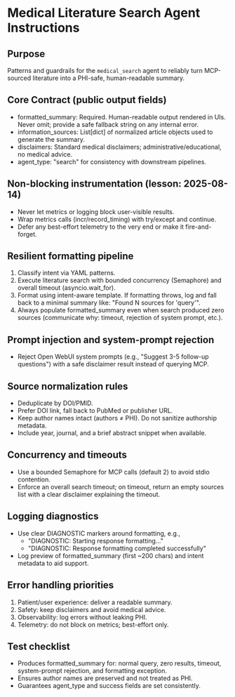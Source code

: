 # Medical Literature Search Agent Instructions

## Purpose
Patterns and guardrails for the `medical_search` agent to reliably turn MCP-sourced literature into a PHI-safe, human-readable summary.

## Core Contract (public output fields)
- formatted_summary: Required. Human-readable output rendered in UIs. Never omit; provide a safe fallback string on any internal error.
- information_sources: List[dict] of normalized article objects used to generate the summary.
- disclaimers: Standard medical disclaimers; administrative/educational, no medical advice.
- agent_type: "search" for consistency with downstream pipelines.

## Non-blocking instrumentation (lesson: 2025-08-14)
- Never let metrics or logging block user-visible results.
- Wrap metrics calls (incr/record_timing) with try/except and continue.
- Defer any best-effort telemetry to the very end or make it fire-and-forget.

## Resilient formatting pipeline
1) Classify intent via YAML patterns.
2) Execute literature search with bounded concurrency (Semaphore) and overall timeout (asyncio.wait_for).
3) Format using intent-aware template. If formatting throws, log and fall back to a minimal summary like: "Found N sources for 'query'".
4) Always populate formatted_summary even when search produced zero sources (communicate why: timeout, rejection of system prompt, etc.).

## Prompt injection and system-prompt rejection
- Reject Open WebUI system prompts (e.g., "Suggest 3-5 follow-up questions") with a safe disclaimer result instead of querying MCP.

## Source normalization rules
- Deduplicate by DOI/PMID.
- Prefer DOI link, fall back to PubMed or publisher URL.
- Keep author names intact (authors ≠ PHI). Do not sanitize authorship metadata.
- Include year, journal, and a brief abstract snippet when available.

## Concurrency and timeouts
- Use a bounded Semaphore for MCP calls (default 2) to avoid stdio contention.
- Enforce an overall search timeout; on timeout, return an empty sources list with a clear disclaimer explaining the timeout.

## Logging diagnostics
- Use clear DIAGNOSTIC markers around formatting, e.g.,
  - "DIAGNOSTIC: Starting response formatting..."
  - "DIAGNOSTIC: Response formatting completed successfully"
- Log preview of formatted_summary (first ~200 chars) and intent metadata to aid support.

## Error handling priorities
1) Patient/user experience: deliver a readable summary.
2) Safety: keep disclaimers and avoid medical advice.
3) Observability: log errors without leaking PHI.
4) Telemetry: do not block on metrics; best-effort only.

## Test checklist
- Produces formatted_summary for: normal query, zero results, timeout, system-prompt rejection, and formatting exception.
- Ensures author names are preserved and not treated as PHI.
- Guarantees agent_type and success fields are set consistently.
